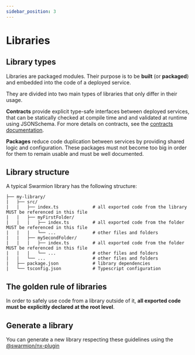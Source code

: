 ```yaml
---
sidebar_position: 3
---
```


# Libraries

## Library types

Libraries are packaged modules. Their purpose is to be **built** (or **packaged**) and embedded into the code of a deployed service.

They are divided into two main types of libraries that only differ in their usage.

**Contracts** provide explicit type-safe interfaces between deployed services, that can be statically checked at compile time and and validated at runtime using JSONSchema. For more details on contracts, see the [contracts documentation](../contracts/concepts).

**Packages** reduce code duplication between services by providing shared logic and configuration. These packages must not become too big in order for them to remain usable and must be well documented.

## Library structure

A typical Swarmion library has the following structure:

```
├── my-library/
|   ├── src/
|   |   ├── index.ts             # all exported code from the library MUST be referenced in this file
|   |   ├── myFirstFolder/
|   |   |   ├── index.ts         # all exported code from the folder MUST be referenced in this file
|   |   |   └── ...              # other files and folders
|   |   ├── mySecondFolder/
|   |   |   ├── index.ts         # all exported code from the folder MUST be referenced in this file
|   |   |   └── ...              # other files and folders
|   |   └── ...                  # other files and folders
|   ├── package.json             # library dependencies
|   └── tsconfig.json            # Typescript configuration
```

## The golden rule of libraries

In order to safely use code from a library outside of it, **all exported code must be explicitly declared at the root level**.

## Generate a library

You can generate a new library respecting these guidelines using the [@swarmion/nx-plugin](./nx-plugin)
